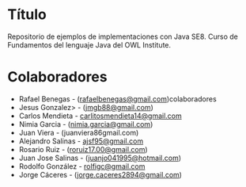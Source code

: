 Título
====
Repositorio de ejemplos de implementaciones con Java SE8. Curso de Fundamentos del lenguaje Java del OWL Institute.

Colaboradores
===
- Rafael Benegas - (rafaelbenegas@gmail.com)colaboradores
- Jesus Gonzalez> - (jmgb88@gmail.com)
- Carlos Mendieta - <carlitosmendieta14@gmail.com>
- Nimia Garcia - (nimia.garcia@gmail.com)
- Juan Viera	- (juanviera86gmail.com)
- Alejandro Salinas - <ajsf95@gmail.com>
- Rosario Ruiz - (roruiz17.00@gmail.com)
- Juan Jose Salinas - (juanjo041995@hotmail.com)
- Rodolfo González - <rolfigc@gmail.com>
- Jorge Cáceres - (jorge.caceres2894@gmail.com)